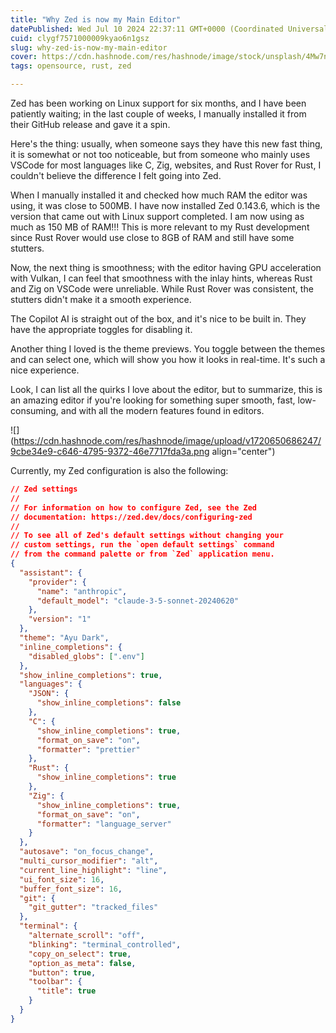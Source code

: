 ```yaml
---
title: "Why Zed is now my Main Editor"
datePublished: Wed Jul 10 2024 22:37:11 GMT+0000 (Coordinated Universal Time)
cuid: clygf7571000009kyao6n1gsz
slug: why-zed-is-now-my-main-editor
cover: https://cdn.hashnode.com/res/hashnode/image/stock/unsplash/4Mw7nkQDByk/upload/658305a28d0e3168b7694c8ea10204d1.jpeg
tags: opensource, rust, zed

---
```


Zed has been working on Linux support for six months, and I have been patiently waiting; in the last couple of weeks, I manually installed it from their GitHub release and gave it a spin.

Here's the thing: usually, when someone says they have this new fast thing, it is somewhat or not too noticeable, but from someone who mainly uses VSCode for most languages like C, Zig, websites, and Rust Rover for Rust, I couldn't believe the difference I felt going into Zed.

When I manually installed it and checked how much RAM the editor was using, it was close to 500MB. I have now installed Zed 0.143.6, which is the version that came out with Linux support completed. I am now using as much as 150 MB of RAM!!! This is more relevant to my Rust development since Rust Rover would use close to 8GB of RAM and still have some stutters.

Now, the next thing is smoothness; with the editor having GPU acceleration with Vulkan, I can feel that smoothness with the inlay hints, whereas Rust and Zig on VSCode were unreliable. While Rust Rover was consistent, the stutters didn't make it a smooth experience.

The Copilot AI is straight out of the box, and it's nice to be built in. They have the appropriate toggles for disabling it.

Another thing I loved is the theme previews. You toggle between the themes and can select one, which will show you how it looks in real-time. It's such a nice experience.

Look, I can list all the quirks I love about the editor, but to summarize, this is an amazing editor if you're looking for something super smooth, fast, low-consuming, and with all the modern features found in editors.

![](https://cdn.hashnode.com/res/hashnode/image/upload/v1720650686247/9cbe34e9-c646-4795-9372-46e7717fda3a.png align="center")

Currently, my Zed configuration is also the following:

```json
// Zed settings
//
// For information on how to configure Zed, see the Zed
// documentation: https://zed.dev/docs/configuring-zed
//
// To see all of Zed's default settings without changing your
// custom settings, run the `open default settings` command
// from the command palette or from `Zed` application menu.
{
  "assistant": {
    "provider": {
      "name": "anthropic",
      "default_model": "claude-3-5-sonnet-20240620"
    },
    "version": "1"
  },
  "theme": "Ayu Dark",
  "inline_completions": {
    "disabled_globs": [".env"]
  },
  "show_inline_completions": true,
  "languages": {
    "JSON": {
      "show_inline_completions": false
    },
    "C": {
      "show_inline_completions": true,
      "format_on_save": "on",
      "formatter": "prettier"
    },
    "Rust": {
      "show_inline_completions": true
    },
    "Zig": {
      "show_inline_completions": true,
      "format_on_save": "on",
      "formatter": "language_server"
    }
  },
  "autosave": "on_focus_change",
  "multi_cursor_modifier": "alt",
  "current_line_highlight": "line",
  "ui_font_size": 16,
  "buffer_font_size": 16,
  "git": {
    "git_gutter": "tracked_files"
  },
  "terminal": {
    "alternate_scroll": "off",
    "blinking": "terminal_controlled",
    "copy_on_select": true,
    "option_as_meta": false,
    "button": true,
    "toolbar": {
      "title": true
    }
  }
}
```